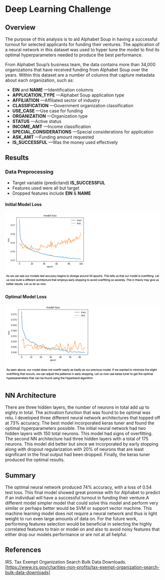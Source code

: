 # Deep Learning Challenge

## Overview
The purpose of this analysis is to aid Alphabet Soup in having a successful turnout for selected applicants for funding their ventures. The application of a neural network in this dataset was used to hyper tune the model to find its optimal hyperparameters needed to produce the best performance.

From Alphabet Soup’s business team, the data contains more than 34,000 organizations that have received funding from Alphabet Soup over the years. Within this dataset are a number of columns that capture metadata about each organization, such as:

+ **EIN** and **NAME** —Identification columns
+ **APPLICATION_TYPE** —Alphabet Soup application type
+ **AFFILIATION** —Affiliated sector of industry
+ **CLASSIFICATION** —Government organization classification
+ **USE_CASE** —Use case for funding
+ **ORGANIZATION** —Organization type
+ **STATUS** —Active status
+ **INCOME_AMT** —Income classification
+ **SPECIAL_CONSIDERATIONS** —Special considerations for application
+ **ASK_AMT** —Funding amount requested
+ **IS_SUCCESSFUL** —Was the money used effectively
 

## Results
### Data Preprocessing
+ Target variable (predictand) **IS_SUCCESSFUL**
+ Features used were all but target
+ Dropped features include **EIN** & **NAME**

#### Initial Model Loss

<img src="Images/InitialModelLoss.png">

#### Optimal Model Loss

<img src="Images/OptimalModelLoss.png">

## NN Architecture
There are three hidden layers, the number of neurons in total add up to eighty in total. The activation function that was found to be optimal was relu. I developed three different neural network architectures that topped off at 73% accuracy. The best model incorporated keras tuner and found the optimal hyperparameters possible. The initial neural network had two hidden layers with 150 total neurons. This model had signs of overfitting. The second NN architecture had three hidden layers with a total of 175 neurons. This model did better but since we incorporated by early stopping along with dropout regularization with 20% of neurons that are least significant in the final output had been dropped. Finally, the keras tuner produced the optimal results.

## Summary
The optimal neural network produced 74% accuracy, with a loss of 0.54 test loss. This final model showed great promise with for Alphabet to predict if an individual will have a successful turnout in funding their venture.A different model simpler model that could solve this model and perform very similar or perhaps better would be SVM or support vector machine. This machine learning model does not require a neural network and thus is light weight to run even large amounts of data on. For the future work, performing features selection would be beneficial in selecting the highly correlated features to train or model on and also to avoid noisy features that either drop our models performance or are not at all helpful.  

## References
IRS. Tax Exempt Organization Search Bulk Data Downloads. [https://www.irs.gov/charities-non-profits/tax-exempt-organization-search-bulk-data-downloads]
